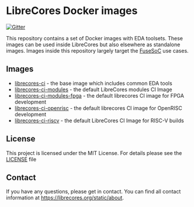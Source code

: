 LibreCores Docker images
========================

[![Gitter](https://badges.gitter.im/librecores/librecores-ci.svg)](https://gitter.im/librecores/librecores-ci?utm_source=badge&utm_medium=badge&utm_campaign=pr-badge)

This repository contains a set of Docker images with EDA toolsets.
These images can be used inside LibreCores but also elsewhere as standalone images.
Images inside this repository largely target the [FuseSoC](https://github.com/olofk/fusesoc) use cases.

## Images

- [librecores-ci](./librecores-ci) -  the base image which includes common EDA tools
- [librecores-ci-modules](./librecores-ci-modules) - the default LibreCores modules CI Image
- [librecores-ci-modules-fpga](./librecores-ci-modules-fpga) - the default librecores CI image for FPGA development
- [librecores-ci-openrisc](./librecores-ci-openrisc) -  the default librecores CI image for OpenRISC development
- [librecores-ci-riscv](./librecores-ci-riscv) - the default LibreCores CI Image for RISC-V builds

## License

This project is licensed under the MIT License. For details please see the [LICENSE](./LICENSE) file 

## Contact

If you have any questions, please get in contact. You can find all contact information at https://librecores.org/static/about.
